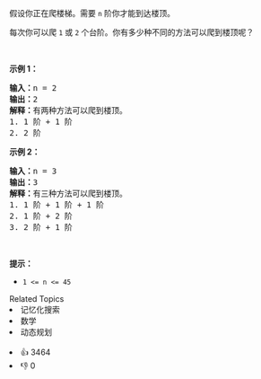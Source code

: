 <p>假设你正在爬楼梯。需要 <code>n</code>&nbsp;阶你才能到达楼顶。</p>

<p>每次你可以爬 <code>1</code> 或 <code>2</code> 个台阶。你有多少种不同的方法可以爬到楼顶呢？</p>

<p>&nbsp;</p>

<p><strong>示例 1：</strong></p>

<pre>
<strong>输入：</strong>n = 2
<strong>输出：</strong>2
<strong>解释：</strong>有两种方法可以爬到楼顶。
1. 1 阶 + 1 阶
2. 2 阶</pre>

<p><strong>示例 2：</strong></p>

<pre>
<strong>输入：</strong>n = 3
<strong>输出：</strong>3
<strong>解释：</strong>有三种方法可以爬到楼顶。
1. 1 阶 + 1 阶 + 1 阶
2. 1 阶 + 2 阶
3. 2 阶 + 1 阶
</pre>

<p>&nbsp;</p>

<p><strong>提示：</strong></p>

<ul> 
 <li><code>1 &lt;= n &lt;= 45</code></li> 
</ul>

<div><div>Related Topics</div><div><li>记忆化搜索</li><li>数学</li><li>动态规划</li></div></div><br><div><li>👍 3464</li><li>👎 0</li></div>
